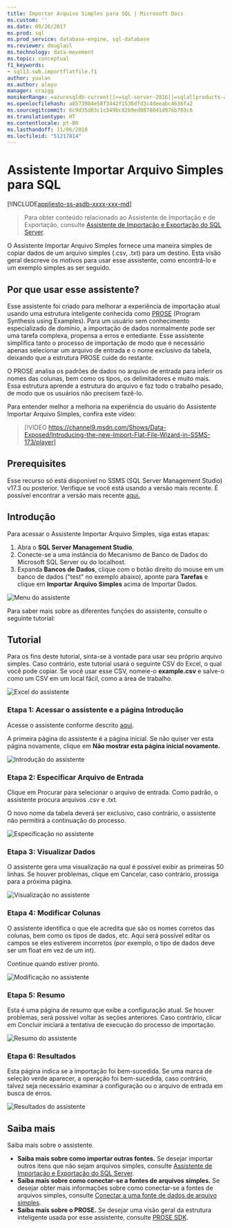 ```yaml
---
title: Importar Arquivo Simples para SQL | Microsoft Docs
ms.custom: ''
ms.date: 09/26/2017
ms.prod: sql
ms.prod_service: database-engine, sql-database
ms.reviewer: douglasl
ms.technology: data-movement
ms.topic: conceptual
f1_keywords:
- sql13.swb.importflatfile.f1
author: yualan
ms.author: alayu
manager: craigg
monikerRange: =azuresqldb-current||>=sql-server-2016||=sqlallproducts-allversions||>=sql-server-linux-2017||=azuresqldb-mi-current
ms.openlocfilehash: a8573984e58f3442f1536dfd3c4deeabc4636fa2
ms.sourcegitcommit: 6c9d35d03c1c349bc82b9ed0878041d976b703c6
ms.translationtype: HT
ms.contentlocale: pt-BR
ms.lasthandoff: 11/06/2018
ms.locfileid: "51217814"
---
```

# <a name="import-flat-file-to-sql-wizard"></a>Assistente Importar Arquivo Simples para SQL
[!INCLUDE[appliesto-ss-asdb-xxxx-xxx-md](../../includes/appliesto-ss-asdb-xxxx-xxx-md.md)]
> Para obter conteúdo relacionado ao Assistente de Importação e de Exportação, consulte [Assistente de Importação e Exportação do SQL Server](https://docs.microsoft.com/sql/integration-services/import-export-data/import-and-export-data-with-the-sql-server-import-and-export-wizard).

O Assistente Importar Arquivo Simples fornece uma maneira simples de copiar dados de um arquivo simples (.csv, .txt) para um destino. Esta visão geral descreve os motivos para usar esse assistente, como encontrá-lo e um exemplo simples as ser seguido.

## <a name="why-would-i-use-this-wizard"></a>Por que usar esse assistente?
Esse assistente foi criado para melhorar a experiência de importação atual usando uma estrutura inteligente conhecida como [PROSE](https://microsoft.github.io/prose/) (Program Synthesis using Examples). Para um usuário sem conhecimento especializado de domínio, a importação de dados normalmente pode ser uma tarefa complexa, propensa a erros e entediante. Esse assistente simplifica tanto o processo de importação de modo que é necessário apenas selecionar um arquivo de entrada e o nome exclusivo da tabela, deixando que a estrutura PROSE cuide do restante.

O PROSE analisa os padrões de dados no arquivo de entrada para inferir os nomes das colunas, bem como os tipos, os delimitadores e muito mais. Essa estrutura aprende a estrutura do arquivo e faz todo o trabalho pesado, de modo que os usuários não precisem fazê-lo.

Para entender melhor a melhoria na experiência do usuário do Assistente Importar Arquivo Simples, confira este vídeo:

> [!VIDEO https://channel9.msdn.com/Shows/Data-Exposed/Introducing-the-new-Import-Flat-File-Wizard-in-SSMS-173/player]

## <a name="prerequisites"></a>Prerequisites
Esse recurso só está disponível no SSMS (SQL Server Management Studio) v17.3 ou posterior. Verifique se você está usando a versão mais recente. É possível encontrar a versão mais recente [aqui.](https://docs.microsoft.com/sql/ssms/download-sql-server-management-studio-ssms)
 
## <a id="started"></a>Introdução
Para acessar o Assistente Importar Arquivo Simples, siga estas etapas:

1. Abra o **SQL Server Management Studio**.
2. Conecte-se a uma instância do Mecanismo de Banco de Dados do Microsoft SQL Server ou do localhost.
3. Expanda **Bancos de Dados**, clique com o botão direito do mouse em um banco de dados ("test" no exemplo abaixo), aponte para **Tarefas** e clique em **Importar Arquivo Simples** acima de Importar Dados.

![Menu do assistente](media/import-flat-file-wizard/importffmenu.png)

Para saber mais sobre as diferentes funções do assistente, consulte o seguinte tutorial:

## <a name="tutorial"></a>Tutorial
Para os fins deste tutorial, sinta-se à vontade para usar seu próprio arquivo simples. Caso contrário, este tutorial usará o seguinte CSV do Excel, o qual você pode copiar. Se você usar esse CSV, nomeie-o **example.csv** e salve-o como um CSV em um local fácil, como a área de trabalho.

![Excel do assistente](media/import-flat-file-wizard/importffexample.png)

### <a name="step-1-access-wizard-and-intro-page"></a>Etapa 1: Acessar o assistente e a página Introdução
Acesse o assistente conforme descrito [aqui](#started).

A primeira página do assistente é a página inicial. Se não quiser ver esta página novamente, clique em **Não mostrar esta página inicial novamente.**

![Introdução do assistente](media/import-flat-file-wizard/importffintro.png)

### <a name="step-2-specify-input-file"></a>Etapa 2: Especificar Arquivo de Entrada
Clique em Procurar para selecionar o arquivo de entrada. Como padrão, o assistente procura arquivos .csv e .txt. 

O novo nome da tabela deverá ser exclusivo, caso contrário, o assistente não permitirá a continuação do processo.

![Especificação no assistente](media/import-flat-file-wizard/importffspecify.png)

### <a name="step-3-preview-data"></a>Etapa 3: Visualizar Dados
O assistente gera uma visualização na qual é possível exibir as primeiras 50 linhas. Se houver problemas, clique em Cancelar, caso contrário, prossiga para a próxima página.

![Visualização no assistente](media/import-flat-file-wizard/importffpreview.png)

### <a name="step-4-modify-columns"></a>Etapa 4: Modificar Colunas
O assistente identifica o que ele acredita que são os nomes corretos das colunas, bem como os tipos de dados, etc. Aqui será possível editar os campos se eles estiverem incorretos (por exemplo, o tipo de dados deve ser um float em vez de um int).

Continue quando estiver pronto.

![Modificação no assistente](media/import-flat-file-wizard/importffmodify.png)

### <a name="step-5-summary"></a>Etapa 5: Resumo
Esta é uma página de resumo que exibe a configuração atual. Se houver problemas, será possível voltar às seções anteriores. Caso contrário, clicar em Concluir iniciará a tentativa de execução do processo de importação.

![Resumo do assistente](media/import-flat-file-wizard/importffsummary.png)

### <a name="step-6-results"></a>Etapa 6: Resultados
Esta página indica se a importação foi bem-sucedida. Se uma marca de seleção verde aparecer, a operação foi bem-sucedida, caso contrário, talvez seja necessário examinar a configuração ou o arquivo de entrada em busca de erros.

![Resultados do assistente](media/import-flat-file-wizard/importffresults.png)

## <a name="learn-more"></a>Saiba mais

Saiba mais sobre o assistente.
 
- **Saiba mais sobre como importar outras fontes.** Se desejar importar outros itens que não sejam arquivos simples, consulte [Assistente de Importação e Exportação do SQL Server](https://docs.microsoft.com/sql/integration-services/import-export-data/import-and-export-data-with-the-sql-server-import-and-export-wizard).
- **Saiba mais sobre como conectar-se a fontes de arquivos simples.** Se desejar obter mais informações sobre como conectar-se a fontes de arquivos simples, consulte [Conectar a uma fonte de dados de arquivo simples](https://docs.microsoft.com/sql/integration-services/import-export-data/connect-to-a-flat-file-data-source-sql-server-import-and-export-wizard).
- **Saiba mais sobre o PROSE.** Se desejar uma visão geral da estrutura inteligente usada por esse assistente, consulte [PROSE SDK](https://microsoft.github.io/prose/).

